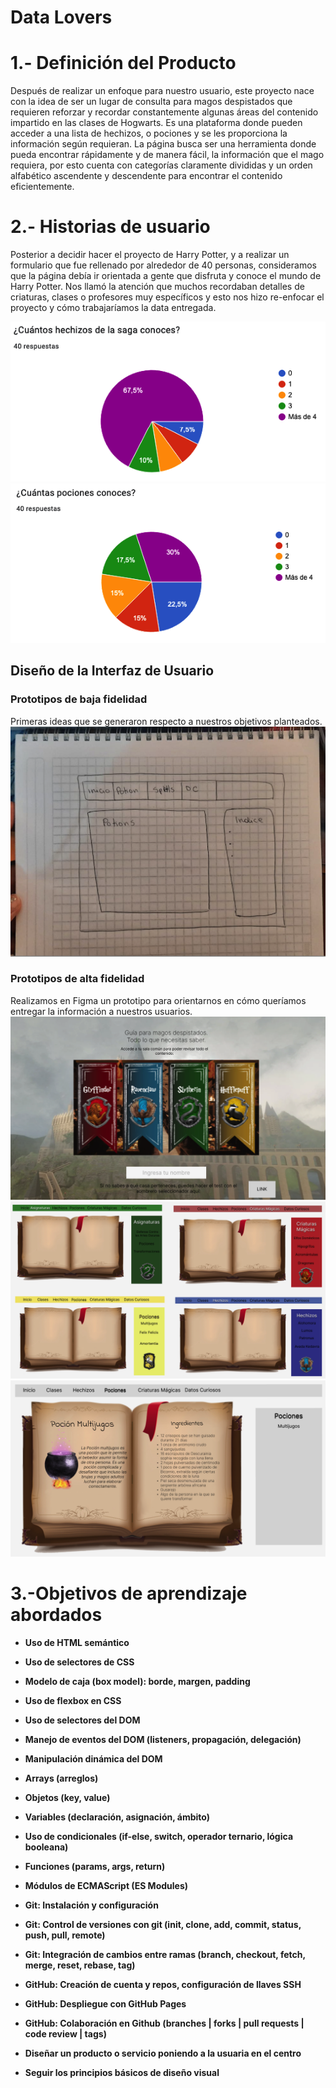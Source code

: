# Data Lovers

# 1.- Definición del Producto
Después de realizar un enfoque para nuestro usuario, este proyecto nace con la idea de ser un lugar de consulta para magos despistados que requieren reforzar y recordar constantemente algunas áreas del contenido impartido en las clases de Hogwarts. Es una plataforma donde pueden acceder a una lista de hechizos, o pociones y se les proporciona la información según requieran. 
La página busca ser una herramienta donde pueda encontrar rápidamente y de manera fácil, la información que el mago requiera, por esto cuenta con categorías claramente divididas y un orden alfabético ascendente y descendente para encontrar el contenido eficientemente. 

# 2.- Historias de usuario
Posterior a decidir hacer el proyecto de Harry Potter, y a realizar un formulario que fue rellenado por alrededor de 40 personas, consideramos que la página debía ir orientada a gente que disfruta y conoce el mundo de Harry Potter. Nos llamó la atención que muchos recordaban detalles de criaturas, clases o profesores muy específicos y esto nos hizo re-enfocar el proyecto  y cómo trabajaríamos la data entregada.

![](src/images/Qhechizos.png)
![](src/images/Qpociones.png)


## Diseño de la Interfaz de Usuario
### Prototipos de baja fidelidad

Primeras ideas que se generaron respecto a nuestros objetivos planteados.
![](src/images/PBF1.png)

### Prototipos de alta fidelidad
Realizamos en Figma un prototipo para orientarnos en cómo queríamos entregar la información a nuestros usuarios.
![](src/images/PAF1.png)
![](src/images/PAF2.png)
![](src/images/PAF3.png)

# 3.-Objetivos de aprendizaje abordados

- **Uso de HTML semántico**
- **Uso de selectores de CSS**
- **Modelo de caja (box model): borde, margen, padding**
- **Uso de flexbox en CSS**
- **Uso de selectores del DOM**
- **Manejo de eventos del DOM (listeners, propagación, delegación)**
- **Manipulación dinámica del DOM**

- **Arrays (arreglos)**
- **Objetos (key, value)**
- **Variables (declaración, asignación, ámbito)**
- **Uso de condicionales (if-else, switch, operador ternario, lógica booleana)**
- **Funciones (params, args, return)**

- **Módulos de ECMAScript (ES Modules)**

- **Git: Instalación y configuración**
- **Git: Control de versiones con git (init, clone, add, commit, status, push, pull, remote)**
- **Git: Integración de cambios entre ramas (branch, checkout, fetch, merge, reset, rebase, tag)**
- **GitHub: Creación de cuenta y repos, configuración de llaves SSH**
- **GitHub: Despliegue con GitHub Pages**
- **GitHub: Colaboración en Github (branches | forks | pull requests | code review | tags)**

- **Diseñar un producto o servicio poniendo a la usuaria en el centro**

- **Seguir los principios básicos de diseño visual**
